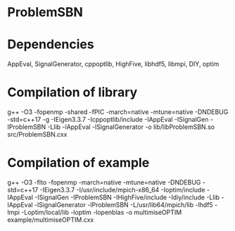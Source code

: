 # ProblemSBN

# Dependencies
AppEval, SignalGenerator, cppoptlib, HighFive, libhdf5, libmpi, DIY, optim

# Compilation of library

g++ -O3 -fopenmp -shared -fPIC  -march=native -mtune=native  -DNDEBUG  -std=c++17  -g -IEigen3.3.7 -Icppoptlib/include -IAppEval -ISignalGen -IProblemSBN -Llib -lAppEval -lSignalGenerator -o lib/libProblemSBN.so src/ProblemSBN.cxx

# Compilation of example
g++ -O3 -flto -fopenmp  -march=native -mtune=native  -DNDEBUG  -std=c++17  -IEigen3.3.7 -I/usr/include/mpich-x86_64 -Ioptim/include -IAppEval -ISignalGen -IProblemSBN -IHighFive/include -Idiy/include  -Llib -lAppEval -lSignalGenerator -lProblemSBN -L/usr/lib64/mpich/lib -lhdf5 -lmpi -Loptim/local/lib -loptim -lopenblas -o multimiseOPTIM example/multimiseOPTIM.cxx
